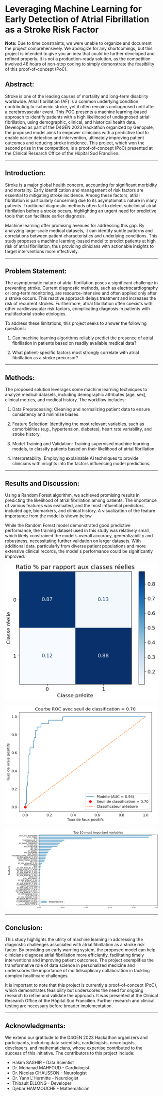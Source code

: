 # Leveraging Machine Learning for Early Detection of Atrial Fibrillation as a Stroke Risk Factor

**Note:** Due to time constraints, we were unable to organize and document the project comprehensively. We apologize for any shortcomings, but this project is intended to give you an idea that could be further developed and refined properly. It is not a production-ready solution, as the competition involved 48 hours of non-stop coding to simply demonstrate the feasibility of this proof-of-concept (PoC).


## Abstract:
Stroke is one of the leading causes of mortality and long-term disability worldwide. Atrial fibrillation (AF) is a common underlying condition contributing to ischemic stroke, yet it often remains undiagnosed until after a cerebrovascular event. This POC presents a machine learning-based approach to identify patients with a high likelihood of undiagnosed atrial fibrillation, using demographic, clinical, and historical health data. Developed as part of the D4GEN 2023 Hackathon organized by Genopole, the proposed model aims to empower clinicians with a predictive tool to enable earlier detection and intervention, ultimately improving patient outcomes and reducing stroke incidence. This project, which won the second prize in the competition, is a proof-of-concept (PoC) presented at the Clinical Research Office of the Hôpital Sud Francilien.

---


## Introduction:
Stroke is a major global health concern, accounting for significant morbidity and mortality. Early identification and management of risk factors are essential to mitigating stroke incidence. Among these factors, atrial fibrillation is particularly concerning due to its asymptomatic nature in many patients. Traditional diagnostic methods often fail to detect subclinical atrial fibrillation before a stroke occurs, highlighting an urgent need for predictive tools that can facilitate earlier diagnosis.

Machine learning offer promising avenues for addressing this gap. By analyzing large-scale medical datasets, it can identify subtle patterns and correlations between patient characteristics and underlying conditions. This study proposes a machine learning-based model to predict patients at high risk of atrial fibrillation, thus providing clinicians with actionable insights to target interventions more effectively.


---


## Problem Statement:
The asymptomatic nature of atrial fibrillation poses a significant challenge in preventing stroke. Current diagnostic methods, such as electrocardiography or long-term monitoring, are resource-intensive and often applied only after a stroke occurs. This reactive approach delays treatment and increases the risk of recurrent strokes. Furthermore, atrial fibrillation often coexists with other cardiovascular risk factors, complicating diagnosis in patients with multifactorial stroke etiologies.

To address these limitations, this project seeks to answer the following questions:

1. Can machine learning algorithms reliably predict the presence of atrial fibrillation in patients based on readily available medical data?


2. What patient-specific factors most strongly correlate with atrial fibrillation as a stroke precursor?


---


## Methods:
The proposed solution leverages some machine learning techniques to analyze medical datasets, including demographic attributes (age, sex), clinical metrics, and medical history. The workflow includes:

1. Data Preprocessing: Cleaning and normalizing patient data to ensure consistency and minimize biases.


2. Feature Selection: Identifying the most relevant variables, such as comorbidities (e.g., hypertension, diabetes), heart rate variability, and stroke history.


3. Model Training and Validation: Training supervised machine learning models, to classify patients based on their likelihood of atrial fibrillation.


4. Interpretability: Employing explainable AI techniques to provide clinicians with insights into the factors influencing model predictions.



---

## Results and Discussion:

Using a Random Forest algorithm, we achieved promising results in predicting the likelihood of atrial fibrillation among patients. The importance of various features was evaluated, and the most influential predictors included age, biomarkers, and clinical history. A visualization of the feature importance from the model is shown below.

While the Random Forest model demonstrated good predictive performance, the training dataset used in this study was relatively small, which likely constrained the model’s overall accuracy, generalizability and robustness, necessitating further validation on larger datasets. With additional data, particularly from diverse patient populations and more extensive clinical records, the model's performance could be significantly improved. 


![Confusion Matrix](metrics/cm.png)


![ROC Curve](metrics/roc_curve.png)


![Feature importance](metrics/feature_importance.png)


---


## Conclusion:

This study highlights the utility of machine learning in addressing the diagnostic challenges associated with atrial fibrillation as a stroke risk factor. By providing an early warning system, the proposed model can help clinicians diagnose atrial fibrillation more efficiently, facilitating timely interventions and improving patient outcomes. The project exemplifies the transformative role of data science in personalized medicine and underscores the importance of multidisciplinary collaboration in tackling complex healthcare challenges.

It is important to note that this project is currently a proof-of-concept (PoC), which demonstrates feasibility but underscores the need for ongoing research to refine and validate the approach. It was presented at the Clinical Research Office of the Hôpital Sud Francilien. Further research and clinical testing are necessary before broader implementation.


---


## Acknowledgments:
We extend our gratitude to the D4GEN 2023 Hackathon organizers and participants, including data scientists, cardiologists, neurologists, developers, and mathematicians, whose expertise contributed to the success of this initiative. The contributors to this project include:

- Hakim SAGHIR - Data Scientist
- Dr. Mohanad MAHFOUD - Cardiologist
- Dr. Nicolas CHAUSSON - Neurologist
- Dr. Yann L'Hermitte - Neurologist
- Thibault ELLONG - Developer
- Djebar HAMMOUCHE - Mathematician

